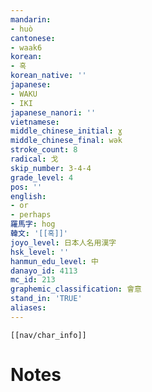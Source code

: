 ```yaml
---
mandarin:
- huò
cantonese:
- waak6
korean:
- 혹
korean_native: ''
japanese:
- WAKU
- IKI
japanese_nanori: ''
vietnamese:
middle_chinese_initial: ɣ
middle_chinese_final: wək
stroke_count: 8
radical: 戈
skip_number: 3-4-4
grade_level: 4
pos: ''
english:
- or
- perhaps
羅馬字: hog
韓文: '[[혹]]'
joyo_level: 日本人名用漢字
hsk_level: ''
hanmun_edu_level: 中
danayo_id: 4113
mc_id: 213
graphemic_classification: 會意
stand_in: 'TRUE'
aliases:
---
```

```meta-bind-embed
[[nav/char_info]]
```

# Notes
